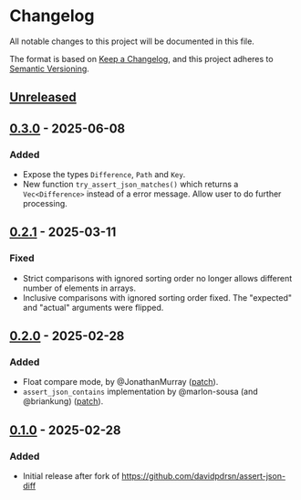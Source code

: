 # Changelog

All notable changes to this project will be documented in this file.

The format is based on [Keep a Changelog](https://keepachangelog.com/en/1.1.0/),
and this project adheres to [Semantic Versioning](https://semver.org/spec/v2.0.0.html).

## [Unreleased]

## [0.3.0] - 2025-06-08

### Added

- Expose the types `Difference`, `Path` and `Key`.
- New function `try_assert_json_matches()` which returns a `Vec<Difference>`
  instead of a error message. Allow user to do further processing.

## [0.2.1] - 2025-03-11

### Fixed

- Strict comparisons with ignored sorting order no longer allows different
  number of elements in arrays.
- Inclusive comparisons with ignored sorting order fixed. The "expected" and
  "actual" arguments were flipped.

## [0.2.0] - 2025-02-28

### Added

- Float compare mode, by @JonathanMurray
  ([patch](https://github.com/JonathanMurray/assert-json-diff/tree/379b3548c086867cf538ddb77407714a35ee63b1)).
- `assert_json_contains` implementation by @marlon-sousa (and @briankung)
  ([patch](https://github.com/briankung/assert-json-diff/tree/da9af96806e16860c15ff002cf813b021d3bdb8a)).

## [0.1.0] - 2025-02-28

### Added

- Initial release after fork of https://github.com/davidpdrsn/assert-json-diff

[unreleased]: https://github.com/hardselius/serde-json-assert/compare/v0.3.0...HEAD
[0.3.0]: https://github.com/hardselius/serde-json-assert/compare/v0.2.1...v0.3.0
[0.2.1]: https://github.com/hardselius/serde-json-assert/compare/v0.2.0...v0.2.1
[0.2.0]: https://github.com/hardselius/serde-json-assert/compare/v0.1.0...v0.2.0
[0.1.0]: https://github.com/hardselius/serde-json-assert/releases/tag/0.1.0
